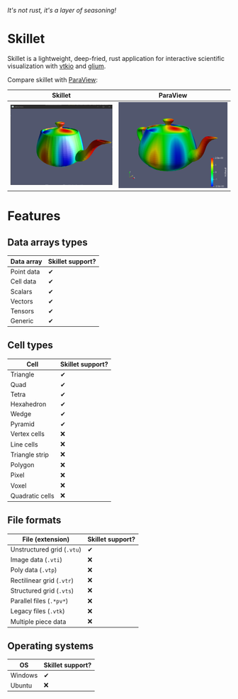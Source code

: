 
*It's not rust, it's a layer of seasoning!*

# Skillet

Skillet is a lightweight, deep-fried, rust application for interactive scientific visualization with [vtkio](https://github.com/elrnv/vtkio) and [glium](https://github.com/glium/glium).

Compare skillet with [ParaView](https://www.paraview.org/):

| Skillet                     | ParaView               |
| -----------                 | -----------            |
| ![](doc/skillet-teapot.png) | ![](doc/pv-teapot.png) |

# Features

## Data arrays types

| Data array      | Skillet support?   |
| -----------     | -----------        |
| Point data      |  ✔               |
| Cell data       |  ✔               |
| Scalars         |  ✔               |
| Vectors         |  ✔               |
| Tensors         |  ✔               |
| Generic         |  ✔               |

## Cell types

| Cell            | Skillet support?   |
| -----------     | -----------        |
| Triangle        |  ✔               |
| Quad            |  ✔               |
| Tetra           |  ✔               |
| Hexahedron      |  ✔               |
| Wedge           |  ✔               |
| Pyramid         |  ✔               |
| Vertex cells    |  ❌               |
| Line cells      |  ❌               |
| Triangle strip  |  ❌               |
| Polygon         |  ❌               |
| Pixel           |  ❌               |
| Voxel           |  ❌               |
| Quadratic cells |  ❌               |

## File formats

| File (extension)            | Skillet support?   |
| -----------                 | -----------        |
| Unstructured grid (`.vtu`)  |  ✔               |
| Image data        (`.vti`)  |  ❌               |
| Poly data         (`.vtp`)  |  ❌               |
| Rectilinear grid  (`.vtr`)  |  ❌               |
| Structured grid   (`.vts`)  |  ❌               |
| Parallel files    (`.*pv*`) |  ❌               |
| Legacy files      (`.vtk`)  |  ❌               |
| Multiple piece data         |  ❌               |

## Operating systems

| OS            | Skillet support?   |
| -----------   | -----------        |
| Windows       |  ✔               |
| Ubuntu        |  ❌               |

